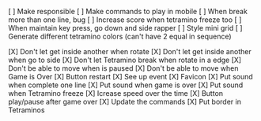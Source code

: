 [ ] Make responsible
[ ] Make commands to play in mobile
[ ] When break more than one line, bug
[ ] Increase score when tetramino freeze too
[ ] When maintain key press, go down and side rapper
[ ] Style mini grid
[ ] Generate different tetramino colors (can't have 2 equal in sequence)

<!-- [ ] Put image rendering the page -->

[X] Don't let get inside another when rotate
[X] Don't let get inside another when go to side
[X] Don't let Tetramino break when rotate in a edge
[X] Don't be able to move when is paused
[X] Don't be able to move when Game is Over
[X] Button restart
[X] See up event
[X] Favicon
[X] Put sound when complete one line
[X] Put sound when game is over
[X] Put sound when Tetramino freeze
[X] Icrease speed over the time
[X] Button play/pause after game over
[X] Update the commands
[X] Put border in Tetraminos

